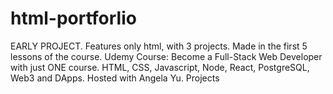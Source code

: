 # html-portforlio
EARLY PROJECT. Features only html, with 3 projects. Made in the first 5 lessons of the course.
Udemy Course: Become a Full-Stack Web Developer with just ONE course. HTML, CSS, Javascript, Node, React, PostgreSQL, Web3 and DApps. Hosted with Angela Yu. Projects
